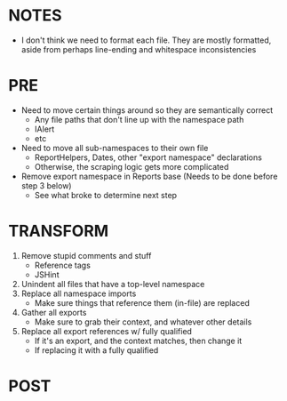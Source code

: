 # NOTES

- I don't think we need to format each file. They are mostly formatted, aside
  from perhaps line-ending and whitespace inconsistencies

# PRE

- Need to move certain things around so they are semantically correct
    - Any file paths that don't line up with the namespace path
    - IAlert
    - etc
- Need to move all sub-namespaces to their own file
    - ReportHelpers, Dates, other "export namespace" declarations
    - Otherwise, the scraping logic gets more complicated
- Remove export namespace in Reports base (Needs to be done before step 3
  below)
    - See what broke to determine next step

# TRANSFORM

1. Remove stupid comments and stuff
    - Reference tags
    - JSHint
2. Unindent all files that have a top-level namespace
3. Replace all namespace imports
    - Make sure things that reference them (in-file) are replaced 
4. Gather all exports
    - Make sure to grab their context, and whatever other details
5. Replace all export references w/ fully qualified
    - If it's an export, and the context matches, then change it
    - If replacing it with a fully qualified 


# POST
